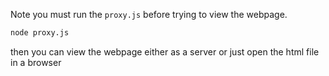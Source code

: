 Note you must run the `proxy.js` before trying to view the webpage.

```cmd
node proxy.js
```

then you can view the webpage either as a server or just open the html file in a browser